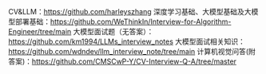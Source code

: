 CV&LLM：https://github.com/harleyszhang
深度学习基础、大模型基础及大模型部署基础：https://github.com/WeThinkIn/Interview-for-Algorithm-Engineer/tree/main
大模型面试题（无答案）：https://github.com/km1994/LLMs_interview_notes
大模型面试相关知识：https://github.com/wdndev/llm_interview_note/tree/main
计算机视觉问答(附答案)：https://github.com/CMSCwP-Y/CV-Interview-Q-A/tree/master

